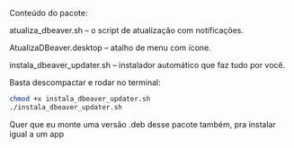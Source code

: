 Conteúdo do pacote:

atualiza_dbeaver.sh – o script de atualização com notificações.

AtualizaDBeaver.desktop – atalho de menu com ícone.

instala_dbeaver_updater.sh – instalador automático que faz tudo por você.

Basta descompactar e rodar no terminal:

```bash
chmod +x instala_dbeaver_updater.sh
./instala_dbeaver_updater.sh
```
Quer que eu monte uma versão .deb desse pacote também, pra instalar igual a um app